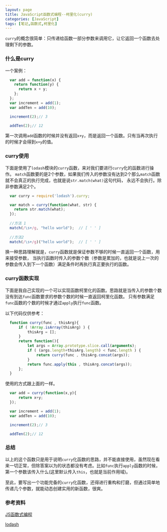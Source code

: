 ```yaml
---
layout: page
title: JavaScript函数式编程--柯里化(curry)
categories: [JavaScript]
tags: [笔记,函数式,柯里化]
---
```


`curry`的概念很简单：只传递给函数一部分参数来调用它，让它返回一个函数去处理剩下的参数。

### 什么是curry
一个案例：

```js
  var add = function(x) {
    return function(y) {
      return x + y;
    };
  };
  var increment = add(1);
  var addTen = add(10);

  increment(2);// 3

  addTen(2);// 12
```

第一次调用`add`函数的时候并没有返回`x+y`，而是返回一个函数。只有当再次执行的时候才会得到`x+y`的值。

### curry使用
下面是使用了`lodash`模块的`curry`函数，来对我们要进行`curry`化的函数进行操作。
`match`函数要的是2个参数，如果我们传入的参数没有达到2个那么`match`函数就不会真正的执行完成，也就是说`str.match(what)`这句代码，
永远不会执行。除非参数满足2个。

```js
  var curry = require('lodash').curry;

  var match = curry(function(what, str) {
    return str.match(what);
  });
  
  //方法 1
  match(/\s+/g, "hello world");  // [ ' ' ]
  
  //方法2
  match(/\s+/g)("hello world");  // [ ' ' ]
```

换一种思路理解就是，`curry`函数就是保证参数不够的时候一直返回一个函数，用来接受参数，
当执行函数时传入的参数个数（参数是累加的，也就是说上一次的参数会传入到下一个函数）满足条件时再执行真正要执行的函数。

### curry函数实现

下面是我自己实现的一个可以实现函数柯里化的函数。思路就是当传入的参数个数没有到达`func`函数要求的参数个数的时候一直返回柯里化函数。
只有参数满足`func`函数的个数的时候才通过`apply`执行`func`函数。

以下代码仅供参考：

```js
  function curry(func , thisArg){
      if ( !Array.isArray(thisArg) ) {
          thisArg = [];
      }
      return function(){
          let args = Array.prototype.slice.call(arguments);
          if ( (args.length+thisArg.length) < func.length ) {
              return curry(func , thisArg.concat(args));
          }
          return func.apply(this , thisArg.concat(args));
      };
  }
```

使用的方式跟上面的一样。

```js
  var add = curry(function(x,y){
      return x+y; 
  });

  var increment = add(1);
  var addTen = add(10);

  increment(2);// 3

  addTen(2);// 12
```

### 总结
以上的这个函数只是用于说明`curry`化函数的思路，并不能直接使用，虽然现在看来一切正常，但除答案以为的状态都没有考虑。比如`func`执行`apply`函数的时候，
第一个参数该传入什么(这里默认传入`this`，也就是当前作用域)。

至此，要写出一个功能完备的`curry`化函数，还得进行重构和打磨，但通过简单地传递几个参数，就能动态创建实用的新函数，很爽。

### 参考资料

[JS函数式编程](https://llh911001.gitbooks.io/mostly-adequate-guide-chinese/content/ch4.html)

[lodash](https://github.com/lodash/lodash)